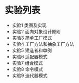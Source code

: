# 实验列表
- 实验1 类图及实现
- 实验2 面向对象设计原则
- 实验3 简单工厂模式
- 实验4 工厂方法和抽象工厂方法
- 实验5 建造者和单例
- 实验6 适配器模式
- 实验7 组合模式
- 实验8 命令模式
- 实验9 迭代器模式
